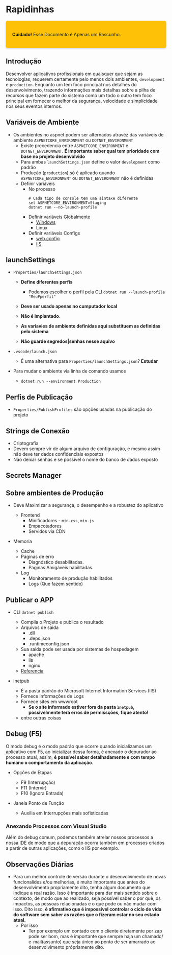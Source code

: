 # Rapidinhas 

<div style="padding: 20px; background-color: #ffc107; border-radius: 5px; box-shadow: 0 2px 5px rgba(0, 0, 0, 0.2);">
  <p><strong>Cuidado!</strong> Esse Documento é Apenas um Rascunho.</p>
</div>


## Introdução

Desenvolver aplicativos profissionais em quaisquer que sejam as tecnologias, requerem certamente pelo menos dois ambientes, `development` e `production`. Enquanto um tem foco principal nos detalhes do desenvolvimento, trazendo informações mais detalhas sobre a pilha de recursos que fazem parte do sistema como um todo o outro tem foco principal em fornecer o melhor da segurança, velocidade e simplicidade nos seus eventos internos.    

## Variáveis de Ambiente

- Os ambientes no aspnet podem ser alternados atravéz das variáveis de ambiente `ASPNETCORE_ENVIRONMENT` ou `DOTNET_ENVIRONMENT`
    - Existe precedencia entre `ASPNETCORE_ENVIRONMENT` e `DOTNET_ENVIRONMENT`. **É importante saber qual tem prioridade com base no projeto desenvolvido**
    - Para ambas `launchSettings.json` define o valor `development` como padrão
    - Produção (`production`) só é aplicado quando  `ASPNETCORE_ENVIRONMENT` ou `DOTNET_ENVIRONMENT` não é definidas
    - Definir variáveis
        - No processo
            ```shell
            # Cada tipo de console tem uma sintaxe diferente
            set ASPNETCORE_ENVIRONMENT=Staging
            dotnet run --no-launch-profile
            ```
        - Definir variáveis Globalmente
            - [Windows](https://www.oobj.com.br/bc/article/como-configurar-variavel-de-ambiente-no-windows-para-emiss%C3%A3o-de-mf-e-1180.html)
            - Linux
        - Definir variáveis Configs
            - [web.config](https://learn.microsoft.com/pt-br/aspnet/core/host-and-deploy/iis/web-config?view=aspnetcore-8.0#set-environment-variables)
            - [IIS](https://learn.microsoft.com/pt-br/aspnet/core/host-and-deploy/visual-studio-publish-profiles?view=aspnetcore-8.0)
    
## launchSettings

- `Properties/launchSettings.json`
    - **Define diferentes perfis**
        - Podemos escolher o perfil pela CLI `dotnet run --launch-profile "MeuPperfil"`

    - **Deve ser usado apenas no cumputador local**
    - **Não é implantado**.
    - **As variavies de ambiente definidas aqui substituem as definidas pelo sistema**
    - **Não guarde segredos|senhas nesse aquivo**

- `.vscode/launch.json`
    - É uma alternativa para  `Properties/launchSettings.json`? **Estudar**
- Para mudar o ambiente via linha de comando usamos
    - `dotnet run --environment Production`

## Perfis de Publicação
- `Properties/PublishProfiles` são opções usadas na publicação do projeto

## Strings de Conexão
- Criptografia
- Devem sempre vir de algum arquivo de configuração, e mesmo assim não deve ter dados confidenciais expostos
- Não deixar senhas e se possível o nome do banco de dados exposto

## Secrets Manager


## Sobre ambientes de Produção

- Deve Maximizar a segurança, o desempenho e a robustez do aplicativo
    - Frontend
        - Minificadores -  `min.css`, `min.js`
        - Empacotadores
        - Servidos via CDN

- Memoria
    - Cache
    - Páginas de erro
        - Diagnóstico desabilitadas.
        - Paginas Amigáveis habilitadas.
    - Log
        - Monitoramento de produção habilitados
        - Logs (Que fazem sentido)

## Publicar o APP

- CLI `dotnet publish`
    - Compila o Projeto e publica o resultado
    - Arquivos de saida
        - .dll
        - .deps.json
        - .runtimeconfig.json 
    - Sua saida pode ser  usada por sistemas de hospedagem
        - apache
        - iis
        - nginx
    - [Referencia](https://learn.microsoft.com/pt-br/dotnet/core/tools/dotnet-publish)
     
    
- inetpub
    - É a pasta padrão do Microsoft Internet Information Services (IIS)
    - Fornece informações de Logs 
    - Fornece sites em wwwroot
        - **Se o site informado estiver fora da pasta `ìnetpub`, possivelmente terá erros de permissções, fique atento!**
    - entre  outras coisas 


## Debug (F5)

O modo debug é o  modo padrão que ocorre quando inicializamos um aplicativo com F5, ao inicializar dessa forma, é anexado o depurador ao processo atual, assim, **é possível saber detalhadamente e com tempo humano o comportamento da aplicação**.

- Opções de Etapas 
    - F9 (Interrupção)
    - F11 (Intervir)
    - F10 (Ignora Entrada)

- Janela Ponto de Função
    - Auxilia em Interrupções mais sofisticadas
    
### Anexando Processos com Visual Studio

Além do debug comum, podemos também atrelar nossos processos a nossa IDE de modo que a depuração ocorra também em processos criados a partir de outras aplicações, como o IIS por exemplo.




## Observações Diárias
- Para um melhor controle de versão durante o desenvolvimento de novas funcionalides e/ou melhorias, é muito importante que antes do desenvolvimento propriamente dito, tenha algum documento que indique a real razão. Isso é importante para dar mais sentido sobre o contexto, de modo que ao realizado, seja possível saber o por quê, os impactos, as pessoas relacionadas e o que pode ou não mudar com isso. Dito isso, **é afirmativo que é impossivel controlar o ciclo de vida do software sem saber as razões que o fizeram estar no seu estado atual.**
    - Por isso
        - Ter por exemplo um contado com o cliente diretamente por zap pode ser bom, mas é importante que sempre haja um chamado/ e-mail(assunto) que seja único ao ponto de ser amarrado ao desenvolvimento própriamente dito.
